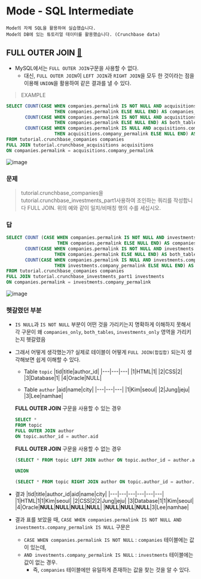 # Mode - SQL Intermediate
```
Mode의 자체 SQL을 활용하여 실습했습니다.
Mode의 DB에 있는 튜토리얼 데이터를 활용했습니다. (Crunchbase data)
```
## FULL OUTER JOIN [🔗](https://mode.com/sql-tutorial/sql-full-outer-join/)
- MySQL에서는 `FULL OUTER JOIN`구문을 사용할 수 없다. 
  - 대신, `FULL OUTER JOIN`이 `LEFT JOIN`과 `RIGHT JOIN`을 모두 한 것이라는 점을 이용해 `UNION`을 활용하여 같은 결과를 낼 수 있다.
> EXAMPLE
```SQL
SELECT COUNT(CASE WHEN companies.permalink IS NOT NULL AND acquisitions.company_permalink IS NULL
                  THEN companies.permalink ELSE NULL END) AS companies_only,
       COUNT(CASE WHEN companies.permalink IS NOT NULL AND acquisitions.company_permalink IS NOT NULL
                  THEN companies.permalink ELSE NULL END) AS both_tables,
       COUNT(CASE WHEN companies.permalink IS NULL AND acquisitions.company_permalink IS NOT NULL
                  THEN acquisitions.company_permalink ELSE NULL END) AS acquisitions_only
FROM tutorial.crunchbase_companies companies
FULL JOIN tutorial.crunchbase_acquisitions acquisitions
ON companies.permalink = acquisitions.company_permalink
```
![image](https://user-images.githubusercontent.com/74661937/150099845-2e2a2192-3a06-4120-8149-9be9b42e3e96.png)


### 문제
> tutorial.crunchbase_companies을 tutorial.crunchbase_investments_part1사용하여 조인하는 쿼리를 작성합니다 FULL JOIN. 위의 예와 같이 일치/비매칭 행의 수를 세십시오.

### 답
```SQL
SELECT COUNT (CASE WHEN companies.permalink IS NOT NULL AND investments.company_permalink IS NULL
                   THEN companies.permalink ELSE NULL END) AS companies_only,
       COUNT(CASE WHEN companies.permalink IS NOT NULL AND investments.company_permalink IS NOT NULL
                  THEN companies.permalink ELSE NULL END) AS both_tables,
       COUNT(CASE WHEN companies.permalink IS NULL AND investments.company_permalink IS NOT NULL
                  THEN investments.company_permalink ELSE NULL END) AS investments_only
FROM tutorial.crunchbase_companies companies
FULL JOIN tutorial.crunchbase_investments_part1 investments
ON companies.permalink = investments.company_permalink
```
![image](https://user-images.githubusercontent.com/74661937/150099374-5cb0e0da-fc57-4967-9c5d-0f373810c084.png)


### 헷갈렸던 부분
- `IS NULL`과 `IS NOT NULL` 부분이 어떤 것을 가리키는지 명확하게 이해하지 못해서 각 구문이 왜 `companies_only`, `both_tables`, `investments_only` 영역을 가리키는지 헷갈렸음
- 그래서 어떻게 생각했는가? 실제로 테이블이 어떻게 `FULL JOIN(합집합)` 되는지 생각해보면 쉽게 이해할 수 있다.
  - Table `topic`
    |tid|title|author_id|
    |---|---|---|
    |1|HTML|1|
    |2|CSS|2|
    |3|Database|1|
    |4|Oracle|NULL|
  
  - Table `author`
    |aid|name|city|
    |---|---|---|
    |1|Kim|seoul|
    |2|Jung|jeju|
    |3|Lee|namhae|
    
  **FULL OUTER JOIN** 구문을 사용할 수 있는 경우
  ```sql
  SELECT *
  FROM topic
  FULL OUTER JOIN author
  ON topic.author_id = author.aid
  ```
  
  **FULL OUTER JOIN** 구문을 사용할 수 없는 경우
  ```SQL
  (SELECT * FROM topic LEFT JOIN author ON topic.author_id = author.aid)
  
  UNION
  
  (SELECT * FROM topic RIGHT JOIN author ON topic.author_id = author.id)
  ```
  
- 결과
  |tid|title|author_id|aid|name|city|
  |---|---|---|---|---|---|
  |1|HTML|1|1|Kim|seoul|
  |2|CSS|2|2|Jung|jeju|
  |3|Database|1|1|Kim|seoul|
  |4|Oracle|**NULL**|**NULL**|**NULL**|**NULL**|
  |**NULL**|**NULL**|**NULL**|3|Lee|namhae|
  
- 결과 표를 보았을 때, `CASE WHEN companies.permalink IS NOT NULL AND investments.company_permalink IS NULL` 구문은
  - `CASE WHEN companies.permalink IS NOT NULL` : `companies` 테이블에는 값이 있는데, 
  - `AND investments.company_permalink IS NULL` : `investments` 테이블에는 값이 없는 경우.
    - 즉, `companies` 테이블에만 유일하게 존재하는 값을 찾는 것을 알 수 있다.
  
  
  
  
